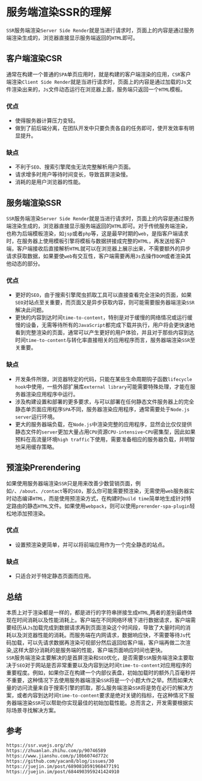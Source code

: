 # 服务端渲染SSR的理解
`SSR`服务端渲染`Server Side Render`就是当进行请求时，页面上的内容是通过服务端渲染生成的，浏览器直接显示服务端返回的`HTML`即可。


## 客户端渲染CSR
通常在构建一个普通的`SPA`单页应用时，就是构建的客户端渲染的应用，`CSR`客户端渲染`Client Side Render`就是当进行请求时，页面上的内容是通过加载的`Js`文件渲染出来的，`Js`文件动态运行在浏览器上面，服务端只返回一个`HTML`模板。  

### 优点
* 使得服务器计算压力变轻。
* 做到了前后端分离，在团队开发中只要负责各自的任务即可，使开发效率有明显提升。

### 缺点
* 不利于`SEO`、搜索引擎爬虫无法完整解析用户页面。
* 请求增多时用户等待时间变长，导致首屏渲染慢。
* 消耗的是用户浏览器的性能。

## 服务端渲染SSR
`SSR`服务端渲染`Server Side Render`就是当进行请求时，页面上的内容是通过服务端渲染生成的，浏览器直接显示服务端返回的`HTML`即可。对于传统服务端渲染，也称为后端模板渲染，如`jsp`或者`php`等，这是最早时期的`web`，是指客户端请求时，在服务器上使用模板引擎将模板与数据拼接成完整的`HTML`，再发送给客户端，客户端接收后直接解析`HTML`就可以在浏览器上展示出来，不需要额外的异步请求获取数据，如果要使`web`有交互性，客户端需要再用`Js`去操作`DOM`或者渲染其他动态的部分。

### 优点
* 更好的`SEO`，由于搜索引擎爬虫抓取工具可以直接查看完全渲染的页面，如果`SEO`对站点至关重要，而页面又是异步获取内容，则可能需要服务器端渲染`SSR`解决此问题。
* 更快的内容到达时间`time-to-content`，特别是对于缓慢的网络情况或运行缓慢的设备，无需等待所有的`JavaScript`都完成下载并执行，用户将会更快速地看到完整渲染的页面，通常可以产生更好的用户体验，并且对于那些内容到达时间`time-to-content`与转化率直接相关的应用程序而言，服务器端渲染`SSR`至关重要。

### 缺点
* 开发条件所限，浏览器特定的代码，只能在某些生命周期钩子函数`lifecycle hook`中使用，一些外部扩展库`external library`可能需要特殊处理，才能在服务器渲染应用程序中运行。
* 涉及构建设置和部署的更多要求，与可以部署在任何静态文件服务器上的完全静态单页面应用程序`SPA`不同，服务器渲染应用程序，通常需要处于`Node.js server`运行环境。
* 更大的服务器端负载，在`Node.js`中渲染完整的应用程序，显然会比仅仅提供静态文件的`server`更加大量占用`CPU`资源`CPU-intensive`-`CPU`密集型，因此如果预料在高流量环境`high traffic`下使用，需要准备相应的服务器负载，并明智地采用缓存策略。

## 预渲染Prerendering
如果使用服务器端渲染`SSR`只是用来改善少数营销页面，例如`/`、`/about`、`/contact`等的`SEO`，那么你可能需要预渲染，无需使用`web`服务器实时动态编译`HTML`，而是使用预渲染方式，在构建时`build time`简单地生成针对特定路由的静态`HTML`文件。如果使用`webpack`，则可以使用`prerender-spa-plugin`轻松地添加预渲染。

### 优点
* 设置预渲染更简单，并可以将前端应用作为一个完全静态的站点。

### 缺点
* 只适合对于特定静态页面而应用。

## 总结
本质上对于渲染都是一样的，都是进行的字符串拼接生成`HTML`,两者的差别最终体现在时间消耗以及性能消耗上。客户端在不同网络环境下进行数据请求，客户端需要经历从`Js`加载完成到数据请求再到页面渲染这个时间段，导致了大量时间的消耗以及浏览器性能的消耗。而服务端在内网请求，数据响应快，不需要等待`Js`代码加载，可以先请求数据再渲染可视部分然后返回给客户端，客户端再做二次渲染,这样大部分消耗的是服务端的性能，客户端页面响应时间也更快。  
`SSR`服务端渲染主要解决的是首屏渲染和`SEO`优化，是否需要`SSR`服务端渲染主要取决于`SEO`对于网站是否非常重要以及内容到达时间`time-to-content`对应用程序的重要程度。例如，如果你正在构建一个内部仪表盘，初始加载时的额外几百毫秒并不重要，这种情况下去使用服务器端渲染`SSR`将是一个小题大作之举。然而如果大量的访问流量来自于搜索引擎的抓取，那么服务端渲染`SSR`将是势在必行的解决方案，或者内容到达时间`time-to-content`要求是绝对关键的指标，在这种情况下服务器端渲染`SSR`可以帮助你实现最佳的初始加载性能。总而言之，开发需要根据实际场景寻找解决方案。



## 参考

```
https://ssr.vuejs.org/zh/
https://zhuanlan.zhihu.com/p/90746589
https://www.jianshu.com/p/10b6074d772c
https://github.com/yacan8/blog/issues/30
https://juejin.im/post/6890810591968477191
https://juejin.im/post/6844903959241424910
```

